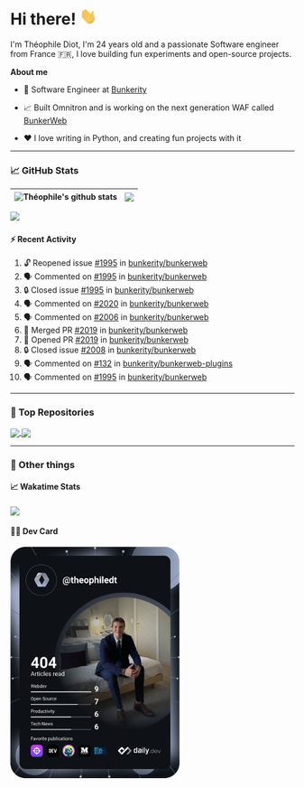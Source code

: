 # Hi there! <img src="./wave.gif" width="30px" height="30px" />

I'm Théophile Diot, I'm 24 years old and a passionate Software engineer from France 🇫🇷, I love building fun experiments and open-source projects.

**About me**

- 💼 Software Engineer at [Bunkerity](https://www.bunkerity.com/)

- 📈 Built Omnitron and is working on the next generation WAF called [BunkerWeb](https://www.bunkerweb.io)

- ❤️ I love writing in Python, and creating fun projects with it

---

### 📈 GitHub Stats

| <img align="center" src="https://github-readme-stats.vercel.app/api?username=TheophileDiot&show_icons=true&include_all_commits=true&theme=algolia&hide_border=true&rank_icon=github" alt="Théophile's github stats" /> | <img align="center" src="https://github-readme-stats.vercel.app/api/top-langs/?username=TheophileDiot&layout=compact&theme=algolia&hide_border=true" /> |
| ---------------------------------------------------------------------------------------------------------------------------------------------------------------------------------------------------------------------- | ------------------------------------------------------------------------------------------------------------------------------------------------------- |

![](https://github-readme-activity-graph.vercel.app/graph?username=TheophileDiot&theme=tokyo-night)

#### :zap: Recent Activity

<!--START_SECTION:activity-->
1. 🔓 Reopened issue [#1995](https://github.com/bunkerity/bunkerweb/issues/1995) in [bunkerity/bunkerweb](https://github.com/bunkerity/bunkerweb)
2. 🗣 Commented on [#1995](https://github.com/bunkerity/bunkerweb/issues/1995#issuecomment-2674474712) in [bunkerity/bunkerweb](https://github.com/bunkerity/bunkerweb)
3. 🔒 Closed issue [#1995](https://github.com/bunkerity/bunkerweb/issues/1995) in [bunkerity/bunkerweb](https://github.com/bunkerity/bunkerweb)
4. 🗣 Commented on [#2020](https://github.com/bunkerity/bunkerweb/issues/2020#issuecomment-2673780108) in [bunkerity/bunkerweb](https://github.com/bunkerity/bunkerweb)
5. 🗣 Commented on [#2006](https://github.com/bunkerity/bunkerweb/issues/2006#issuecomment-2671516794) in [bunkerity/bunkerweb](https://github.com/bunkerity/bunkerweb)
6. 🎉 Merged PR [#2019](https://github.com/bunkerity/bunkerweb/pull/2019) in [bunkerity/bunkerweb](https://github.com/bunkerity/bunkerweb)
7. 💪 Opened PR [#2019](https://github.com/bunkerity/bunkerweb/pull/2019) in [bunkerity/bunkerweb](https://github.com/bunkerity/bunkerweb)
8. 🔒 Closed issue [#2008](https://github.com/bunkerity/bunkerweb/issues/2008) in [bunkerity/bunkerweb](https://github.com/bunkerity/bunkerweb)
9. 🗣 Commented on [#132](https://github.com/bunkerity/bunkerweb-plugins/issues/132#issuecomment-2670927348) in [bunkerity/bunkerweb-plugins](https://github.com/bunkerity/bunkerweb-plugins)
10. 🗣 Commented on [#1995](https://github.com/bunkerity/bunkerweb/issues/1995#issuecomment-2670920927) in [bunkerity/bunkerweb](https://github.com/bunkerity/bunkerweb)
<!--END_SECTION:activity-->

---

### 🔧 Top Repositories

<a href="https://github.com/bunkerity/bunkerweb">
  <img align="center" src="https://github-readme-stats.vercel.app/api/pin/?username=Bunkerity&repo=bunkerweb&theme=algolia" />
</a>
<a href="https://github.com/TheophileDiot/Omnitron">
  <img align="center" src="https://github-readme-stats.vercel.app/api/pin/?username=TheophileDiot&repo=Omnitron&theme=algolia" />
</a>

---

### 🎉 Other things

#### 📈 Wakatime Stats

<a href="https://wakatime.com/@theophile_bunkerity">
  <img align="center" src="https://github-readme-stats.vercel.app/api/wakatime?username=3aa5ce41-c253-43d9-8441-a721e446a45f&layout=compact&theme=algolia" />
</a>

#### 👨‍💻 Dev Card

<a href="https://app.daily.dev/TheophileDt">
  <img src="./devcard.svg" width="300" alt="Théophile Diot's Dev Card"/>
</a>
